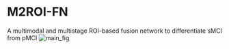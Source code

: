 # M2ROI-FN
A multimodal and multistage ROI-based fusion network to differentiate sMCI from pMCI
![main_fig](https://github.com/czp19940707/M2ROI-FN/assets/33931181/6b762793-6a0c-4b4a-99f1-a269372636ea)
